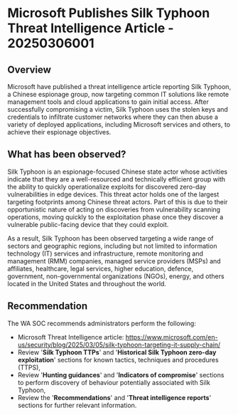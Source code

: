 # Microsoft Publishes Silk Typhoon Threat Intelligence Article - 20250306001

## Overview

Microsoft have published a threat intelligence article reporting Silk Typhoon, a Chinese espionage group, now targeting common IT solutions like remote management tools and cloud applications to gain initial access. After successfully compromising a victim, Silk Typhoon uses the stolen keys and credentials to infiltrate customer networks where they can then abuse a variety of deployed applications, including Microsoft services and others, to achieve their espionage objectives.

## What has been observed?

Silk Typhoon is an espionage-focused Chinese state actor whose activities indicate that they are a well-resourced and technically efficient group with the ability to quickly operationalize exploits for discovered zero-day vulnerabilities in edge devices. This threat actor holds one of the largest targeting footprints among Chinese threat actors. Part of this is due to their opportunistic nature of acting on discoveries from vulnerability scanning operations, moving quickly to the exploitation phase once they discover a vulnerable public-facing device that they could exploit.

As a result, Silk Typhoon has been observed targeting a wide range of sectors and geographic regions, including but not limited to information technology (IT) services and infrastructure, remote monitoring and management (RMM) companies, managed service providers (MSPs) and affiliates, healthcare, legal services, higher education, defence, government, non-governmental organizations (NGOs), energy, and others located in the United States and throughout the world.

## Recommendation

The WA SOC recommends administrators perform the following:

- Microsoft Threat Intelligence article: <https://www.microsoft.com/en-us/security/blog/2025/03/05/silk-typhoon-targeting-it-supply-chain/>
- Review '**Silk Typhoon TTPs**' and '**Historical Silk Typhoon zero-day exploitation**' sections for known tactics, techniques and procedures (TTPS),
- Review '**Hunting guidances**' and '**Indicators of compromise**' sections to perform discovery of behaviour potentially associated with Silk Typhoon,
- Review the '**Recommendations**' and '**Threat intelligence reports**' sections for further relevant information.

